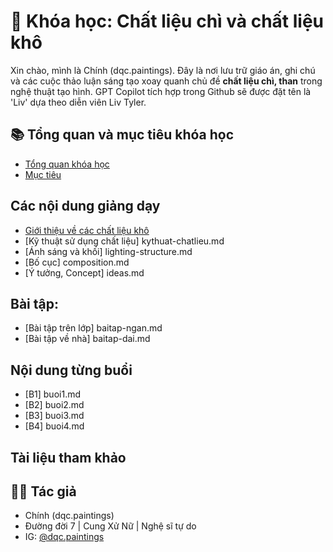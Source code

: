 # 🎨 Khóa học: Chất liệu chì và chất liệu khô

Xin chào, mình là Chính (dqc.paintings). Đây là nơi lưu trữ giáo án, ghi chú và các cuộc thảo luận sáng tạo xoay quanh chủ đề **chất liệu chì, than** trong nghệ thuật tạo hình. GPT Copilot tích hợp trong Github sẽ được đặt tên là 'Liv' dựa theo diễn viên Liv Tyler.

## 📚 Tổng quan và mục tiêu khóa học

- [Tổng quan khóa học](tongquan.md)
- [Mục tiêu](muctieu.md)

## Các nội dung giảng dạy

- [Giới thiệu về các chất liệu khô](gioithieu-chatlieu.md)
- [Kỹ thuật sử dụng chất liệu] kythuat-chatlieu.md
- [Ánh sáng và khối] lighting-structure.md
- [Bố cục] composition.md
- [Ý tưởng, Concept] ideas.md

## Bài tập:

- [Bài tập trên lớp] baitap-ngan.md
- [Bài tập về nhà] baitap-dai.md

## Nội dung từng buổi

- [B1] buoi1.md
- [B2] buoi2.md
- [B3] buoi3.md
- [B4] buoi4.md

## Tài liệu tham khảo

## 🧑‍🎨 Tác giả

- Chính (dqc.paintings)  
- Đường đời 7 | Cung Xử Nữ | Nghệ sĩ tự do  
- IG: [@dqc.paintings](https://instagram.com/dqc.paintings)
